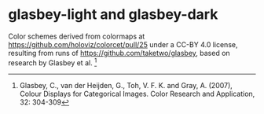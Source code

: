 # glasbey-light and glasbey-dark

Color schemes derived from colormaps at
https://github.com/holoviz/colorcet/pull/25 under a CC-BY 4.0 license,
resulting from runs of https://github.com/taketwo/glasbey, based on research by
Glasbey et al. [^1]

[^1]: Glasbey, C., van der Heijden, G., Toh, V. F. K. and Gray, A. (2007),
    Colour Displays for Categorical Images.  Color Research and Application,
    32: 304-309

